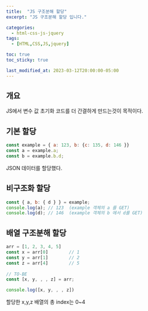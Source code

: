 ```yaml
---
title:  "JS 구조분해 할당"
excerpt: "JS 구조분해 할당 입니다."

categories:
  - html-css-js-jquery
tags:
  - [HTML,CSS,JS,jquery]

toc: true
toc_sticky: true

last_modified_at: 2023-03-12T20:00:00-05:00
---
```


## 개요
JS에서 변수 값 초기화 코드를 더 간결하게 만드는것이 목적이다.


## 기본 할당
```js
const example = { a: 123, b: {c: 135, d: 146 }}
const a = example.a;
const b = example.b.d;

```

JSON 데이터를 할당했다.

## 비구조화 할당 
```js
const { a, b: { d } } = example;
console.log(a); // 123  (example 객체의 a 를 GET)
console.log(d); // 146  (example 객체의 b 에서 d를 GET)

```

## 배열 구조분해 할당
```js
arr = [1, 2, 3, 4, 5]
const x = arr[0]        // 1
const y = arr[1]        // 2
const z = arr[4]        // 5
 
// TO-BE
const [x, y, , , z] = arr;

console.log([x, y, , , z]) 
```

할당한 x,y,z 배열의 총 index는 0~4 